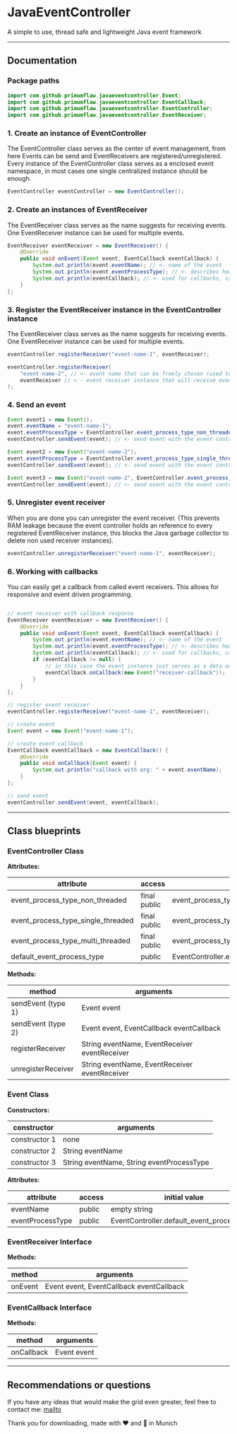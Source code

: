 # JavaEventController

A simple to use, thread safe and lightweight Java event framework

<hr>

## Documentation

### Package paths
```java
import com.github.primumflaw.javaeventcontroller.Event;
import com.github.primumflaw.javaeventcontroller.EventCallback;
import com.github.primumflaw.javaeventcontroller.EventController;
import com.github.primumflaw.javaeventcontroller.EventReceiver;
```

### 1. Create an instance of EventController

The EventController class serves as the center of event management, from here Events can be send and
EventReceivers are registered/unregistered.  
Every instance of the EventController class serves as a enclosed event namespace, in most
cases one single centralized instance should be enough.

```java
EventController eventController = new EventController();
```

### 2. Create an instances of EventReceiver

The EventReceiver class serves as the name suggests for receiving events. One EventReceiver instance
can be used for multiple events.

```java
EventReceiver eventReceiver = new EventReceiver() {
	@Override
	public void onEvent(Event event, EventCallback eventCallback) {
		System.out.println(event.eventName); // <- name of the event
		System.out.println(event.eventProcessType); // <- describes how this event got processed
		System.out.println(eventCallback); // <- used for callbacks, can be null
	}
};
```

### 3. Register the EventReceiver instance in the EventController instance

The EventReceiver class serves as the name suggests for receiving events. One EventReceiver instance
can be used for multiple events.

```java
eventController.registerReceiver("event-name-1", eventReceiver);

eventController.registerReceiver(
	"event-name-2", // <- event name that can be freely chosen (used to map the different events)
	eventReceiver // < - event receiver instance that will receive events with "event-name-2"
);
```

### 4. Send an event

```java
Event event1 = new Event();
event.eventName = "event-name-1";
event.eventProcessType = EventController.event_process_type_non_threaded; // constructor type 1
eventController.sendEvent(event); // <- send event with the event controller instance

Event event2 = new Event("event-name-2");
event.eventProcessType = EventController.event_process_type_single_threaded; // constructor type 2
eventController.sendEvent(event); // <- send event with the event controller instance

Event event3 = new Event("event-name-2", EventController.event_process_type_multi_threaded); // constructor type 3
eventController.sendEvent(event); // <- send event with the event controller instance
```

### 5. Unregister event receiver

When you are done you can unregister the event receiver.
(This prevents RAM leakage because the event controller holds an reference to every registered EventReceiver instance, this blocks the Java garbage collector to delete non used receiver instances).

```java
eventController.unregisterReceiver("event-name-1", eventReceiver);
```

### 6. Working with callbacks

You can easily get a callback from called event receivers. This allows for responsive and event driven programming.

```java

// event receiver with callback response
EventReceiver eventReceiver = new EventReceiver() {
	@Override
	public void onEvent(Event event, EventCallback eventCallback) {
		System.out.println(event.eventName); // <- name of the event
		System.out.println(event.eventProcessType); // <- describes how this event got processed
		System.out.println(eventCallback); // <- used for callbacks, can be null
		if (eventCallback != null) {
			// in this case the event instance just serves as a data argument and can also be null
			eventCallback.onCallback(new Event("receiver-callback"));
		}
	}
};

// register event receiver
eventController.registerReceiver("event-name-1", eventReceiver);

// create event
Event event = new Event("event-name-1");  

// create event callback
EventCallback eventCallback = new EventCallback() {
	@Override
	public void onCallback(Event event) {
		System.out.println("callback with arg: " + event.eventName);
	}
};

// send event
eventController.sendEvent(event, eventCallback);
```

<hr>

## Class blueprints

### EventController Class

**Attributes:**

| attribute                          | access       | initial value                                   |
|------------------------------------|--------------|-------------------------------------------------|
| event_process_type_non_threaded    | final public | event_process_type_non_threaded                 |
| event_process_type_single_threaded | final public | event_process_type_single_threaded              |
| event_process_type_multi_threaded  | final public | event_process_type_multi_threaded               |
| default_event_process_type         | public       | EventController.event_process_type_non_threaded |

**Methods:**

| method             | arguments                                     |
|--------------------|-----------------------------------------------|
| sendEvent (type 1) | Event event                                   |
| sendEvent (type 2) | Event event, EventCallback eventCallback      |
| registerReceiver   | String eventName, EventReceiver eventReceiver |
| unregisterReceiver | String eventName, EventReceiver eventReceiver |

### Event Class

**Constructors:**

| constructor        | arguments                                 |
|--------------------|-------------------------------------------|
| constructor 1      | none                                      |
| constructor 2      | String eventName                          |
| constructor 3      | String eventName, String eventProcessType |

**Attributes:**

| attribute        | access | initial value                              |
|------------------|--------|--------------------------------------------|
| eventName        | public | empty string                               |
| eventProcessType | public | EventController.default_event_process_type |

### EventReceiver Interface

**Methods:**

| method  | arguments                                |
|---------|------------------------------------------|
| onEvent | Event event, EventCallback eventCallback |


### EventCallback Interface

**Methods:**

| method     | arguments   |
|------------|-------------|
| onCallback | Event event |

<hr>

## Recommendations or questions

If you have any ideas that would make the grid even greater, feel free to contact me:
[mailto](Mailto:wag96niklas@gmail.com)

Thank you for downloading, made with ❤️ and 🍺 in Munich
